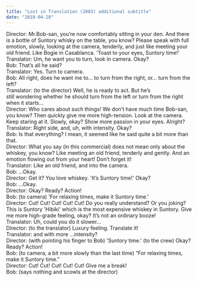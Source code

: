 ```yaml
---
title: "Lost in Translation (2003) additional subtitle"
date: "2018-04-28"
---
```


Director: Mr.Bob-san, you’re now comfortably sitting in your den. And there is a bottle of Suntory whisky on the table, you know? Please speak with full emotion, slowly, looking at the camera, tenderly, and just like meeting your old friend. Like Bogie in Casablanca. 'Toast to your eyes, Suntory time!'  
Translator: Um, he want you to turn, look in camera. Okay?  
Bob: That’s all he said?  
Translator: Yes. Turn to camera.  
Bob: All right, does he want me to… to turn from the right, or… turn from the left?  
Translator: (to the director) Well, he is ready to act. But he’s  
still wondering whether he should turn from the left or turn from the right when it starts…  
Director: Who cares about such things! We don’t have much time Bob-san, you know? Then quickly give me more high-tension. Look at the camera. Keep staring at it. Slowly, okay? Show more passion in your eyes. Alright?  
Translator: Right side, and, uh, with intensity. Okay?  
Bob: Is that everything? I mean, it seemed like he said quite a bit more than that.  
Director: What you say (in this commercial) does not mean only about the whiskey, you know? Like meeting an old friend, tenderly and gently. And an emotion flowing out from your heart! Don’t forget it!  
Translator: Like an old friend, and into the camera.  
Bob: …Okay.  
Director: Get it? You love whiskey. 'It’s Suntory time!' Okay?  
Bob: …Okay.  
Director: Okay? Ready? Action!  
Bob: (to camera) 'For relaxing times, make it Suntory time.'  
Director: Cut! Cut! Cut! Cut! Cut! Do you really understand? Or you joking? This is Suntory 'Hibiki' which is the most expensive whiskey in Suntory. Give me more high-grade feeling, okay? It’s not an ordinary booze!  
Translator: Uh, could you do it slower…  
Director: (to the translator) Luxury feeling. Translate it!  
Translator: and with more …intensity?  
Director: (with pointing his finger to Bob) 'Suntory time.' (to the crew) Okay? Ready? Action!  
Bob: (to camera, a bit more slowly than the last time) “For relaxing times, make it Suntory time.”  
Director: Cut! Cut! Cut! Cut! Cut! Give me a break!  
Bob: (says nothing and scowls at the director)
